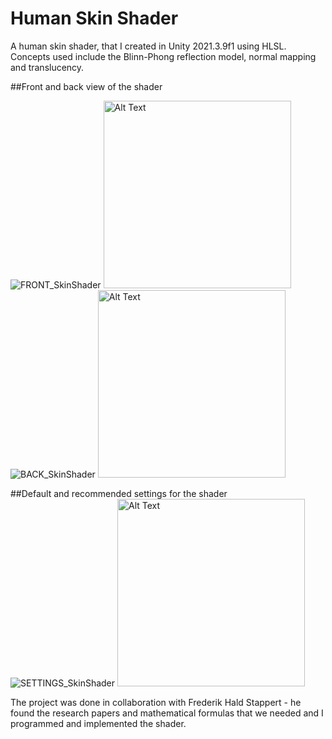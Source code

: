 # Human Skin Shader

A human skin shader, that I created in Unity 2021.3.9f1 using HLSL. 
Concepts used include the Blinn-Phong reflection model, normal mapping and translucency.

##Front and back view of the shader

![FRONT_SkinShader](https://github.com/user-attachments/assets/63567bc5-de0e-4f51-9a04-31398b3caad3)
<img src="https://github.com/user-attachments/assets/63567bc5-de0e-4f51-9a04-31398b3caad3" alt="Alt Text" width="300" height="300">
![BACK_SkinShader](https://github.com/user-attachments/assets/95f0e35b-fba9-4faf-abef-d1eb668fc7b9)
<img src="https://github.com/user-attachments/assets/95f0e35b-fba9-4faf-abef-d1eb668fc7b9" alt="Alt Text" width="300" height="300">

##Default and recommended settings for the shader
![SETTINGS_SkinShader](https://github.com/user-attachments/assets/9b4b561f-216a-4d19-a4fa-23ec33508d9c)
<img src="https://github.com/user-attachments/assets/9b4b561f-216a-4d19-a4fa-23ec33508d9c" alt="Alt Text" width="300" height="300">

The project was done in collaboration with Frederik Hald Stappert - he found the research papers and mathematical formulas that we needed and I programmed and implemented the shader.
